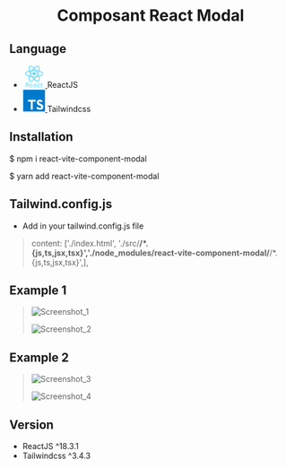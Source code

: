 <h1 align="center"> 
Composant React Modal
</h1>

## **Language**

- <a href="https://reactjs.org/" target="_blank" rel="noreferrer"> <img src="https://raw.githubusercontent.com/devicons/devicon/master/icons/react/react-original-wordmark.svg" alt="react" width="40" height="40"/> </a> ReactJS
- <a href="https://tailwindcss.com/" target="_blank" rel="noreferrer"> <img src="https://raw.githubusercontent.com/devicons/devicon/master/icons/typescript/typescript-original.svg" alt="Tailwind" width="40" height="40"/> </a> Tailwindcss

## **Installation**

$ npm i react-vite-component-modal

$ yarn add react-vite-component-modal

## **Tailwind.config.js**

- Add in your tailwind.config.js file

> content: ['./index.html', './src/**/\*.{js,ts,jsx,tsx}','./node_modules/react-vite-component-modal/**/\*.{js,ts,jsx,tsx}',],

## **Example 1**

> ![Screenshot_1](https://camo.githubusercontent.com/8aa25db2ab6299b7d1e153f321db6260d39f676950e36b3ff86ad19d6eca6755/68747470733a2f2f696d6167652e6e6f656c736861636b2e636f6d2f66696368696572732f323032342f33322f312f313732323837343734392d73637265656e73686f742d322e706e67)
>
> ![Screenshot_2](https://camo.githubusercontent.com/58857243cb5b7c857d187d074dd4da5fe0a0a082ceac3e34fc0ce22f9710eaef/68747470733a2f2f692e676f6f706963732e6e65742f6771746273372e706e67)

## **Example 2**

> ![Screenshot_3](https://camo.githubusercontent.com/86ed30211f71911ab2a04b43b98e95357893cf2e3be0e879a9183d0a97ddaae1/68747470733a2f2f696d6167652e6e6f656c736861636b2e636f6d2f66696368696572732f323032342f33312f312f313732323236333031332d73637265656e73686f742d332e706e67)
>
> ![Screenshot_4](https://camo.githubusercontent.com/2f2a23822af883159b1800dcb8cb4155f962d71ea479c4937400686ff817a9b2/68747470733a2f2f696d6167652e6e6f656c736861636b2e636f6d2f66696368696572732f323032342f33312f312f313732323236333034332d73637265656e73686f742d342e706e67)

## **Version**

- ReactJS ^18.3.1
- Tailwindcss ^3.4.3
